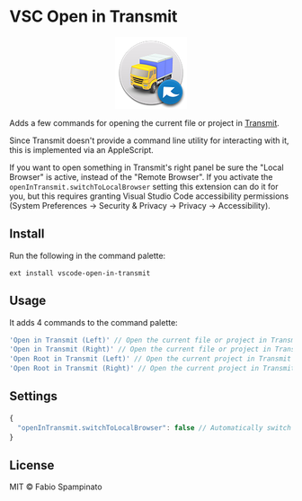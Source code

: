 # VSC Open in Transmit

<p align="center">
	<img src="https://raw.githubusercontent.com/fabiospampinato/vscode-open-in-transmit/master/resources/logo-128x128.png" alt="Logo">
</p>

Adds a few commands for opening the current file or project in [Transmit](https://panic.com/transmit).

Since Transmit doesn't provide a command line utility for interacting with it, this is implemented via an AppleScript.

If you want to open something in Transmit's right panel be sure the "Local Browser" is active, instead of the "Remote Browser". If you activate the `openInTransmit.switchToLocalBrowser` setting this extension can do it for you, but this requires granting Visual Studio Code accessibility permissions (System Preferences -> Security & Privacy -> Privacy -> Accessibility).

## Install

Run the following in the command palette:

```shell
ext install vscode-open-in-transmit
```

## Usage

It adds 4 commands to the command palette:

```js
'Open in Transmit (Left)' // Open the current file or project in Transmit's left panel
'Open in Transmit (Right)' // Open the current file or project in Transmit's right panel
'Open Root in Transmit (Left)' // Open the current project in Transmit's left panel
'Open Root in Transmit (Right)' // Open the current project in Transmit's right panel
```

## Settings

```js
{
  "openInTransmit.switchToLocalBrowser": false // Automatically switch to the local browser
}
```

## License

MIT © Fabio Spampinato
